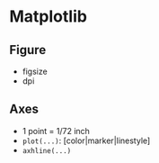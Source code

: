 # Matplotlib

## Figure

-   figsize
-   dpi

## Axes

-   1 point = 1/72 inch
-   `plot(...)`: [color|marker|linestyle]
-   `axhline(...)`
